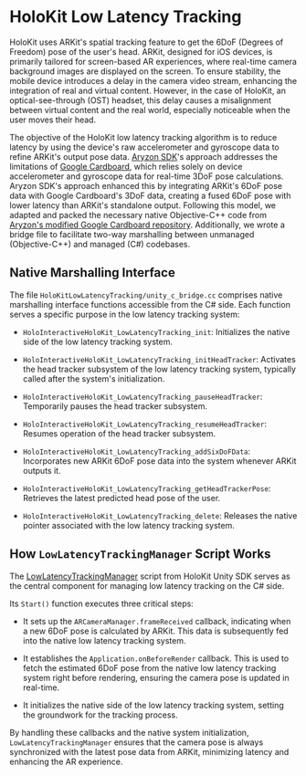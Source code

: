 # HoloKit Low Latency Tracking

HoloKit uses ARKit's spatial tracking feature to get the 6DoF (Degrees of Freedom) pose of the user's head. ARKit, designed for iOS devices, is primarily tailored for screen-based AR experiences, where real-time camera background images are displayed on the screen. To ensure stability, the mobile device introduces a delay in the camera video stream, enhancing the integration of real and virtual content. However, in the case of HoloKit, an optical-see-through (OST) headset, this delay causes a misalignment between virtual content and the real world, especially noticeable when the user moves their head.

The objective of the HoloKit low latency tracking algorithm is to reduce latency by using the device's raw accelerometer and gyroscope data to refine ARKit's output pose data. [Aryzon SDK](https://github.com/Aryzon/unity-sdk)'s approach addresses the limitations of [Google Cardboard](https://github.com/googlevr/cardboard), which relies solely on device accelerometer and gyroscope data for real-time 3DoF pose calculations. Aryzon SDK's approach enhanced this by integrating ARKit's 6DoF pose data with Google Cardboard's 3DoF data, creating a fused 6DoF pose with lower latency than ARKit's standalone output. Following this model, we adapted and packed the necessary native Objective-C++ code from [Aryzon's modified Google Cardboard repository](https://github.com/Aryzon/cardboard/tree/main). Additionally, we wrote a bridge file to facilitate two-way marshalling between unmanaged (Objective-C++) and managed (C#) codebases.

## Native Marshalling Interface

The file `HoloKitLowLatencyTracking/unity_c_bridge.cc` comprises native marshalling interface functions accessible from the C# side. Each function serves a specific purpose in the low latency tracking system:

- `HoloInteractiveHoloKit_LowLatencyTracking_init`: Initializes the native side of the low latency tracking system.

- `HoloInteractiveHoloKit_LowLatencyTracking_initHeadTracker`: Activates the head tracker subsystem of the low latency tracking system, typically called after the system's initialization.

- `HoloInteractiveHoloKit_LowLatencyTracking_pauseHeadTracker`: Temporarily pauses the head tracker subsystem.

- `HoloInteractiveHoloKit_LowLatencyTracking_resumeHeadTracker`: Resumes operation of the head tracker subsystem.

- `HoloInteractiveHoloKit_LowLatencyTracking_addSixDoFData`: Incorporates new ARKit 6DoF pose data into the system whenever ARKit outputs it.

- `HoloInteractiveHoloKit_LowLatencyTracking_getHeadTrackerPose`: Retrieves the latest predicted head pose of the user.

- `HoloInteractiveHoloKit_LowLatencyTracking_delete`: Releases the native pointer associated with the low latency tracking system.

## How `LowLatencyTrackingManager` Script Works

The [LowLatencyTrackingManager](https://github.com/holoi/holokit-unity-sdk/blob/main/Runtime/LowLatencyTrackingManager.cs) script from HoloKit Unity SDK serves as the central component for managing low latency tracking on the C# side.

Its `Start()` function executes three critical steps:

- It sets up the `ARCameraManager.frameReceived` callback, indicating when a new 6DoF pose is calculated by ARKit. This data is subsequently fed into the native low latency tracking system.

- It establishes the `Application.onBeforeRender` callback. This is used to fetch the estimated 6DoF pose from the native low latency tracking system right before rendering, ensuring the camera pose is updated in real-time.

- It initializes the native side of the low latency tracking system, setting the groundwork for the tracking process.

By handling these callbacks and the native system initialization, `LowLatencyTrackingManager` ensures that the camera pose is always synchronized with the latest pose data from ARKit, minimizing latency and enhancing the AR experience.
